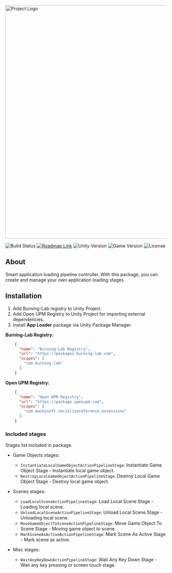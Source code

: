 ﻿<p>
      <img src="https://i.ibb.co/KbMtdsw/Git-Hub-Logo.png" alt="Project Logo" width="726">
</p>

<p>
    <img src="https://build.burning-lab.com/app/rest/builds/buildType:id:UnityAssets_ComBurningLabApploader_DevelopmentBuild/statusIcon.svg" alt="Build Status">
    <a href="https://burning-lab.youtrack.cloud/agiles/131-18/current"><img src="https://img.shields.io/badge/Roadmap-YouTrack-orange" alt="Roadmap Link"></a>
    <img src="https://img.shields.io/badge/Engine-2021.3-blueviolet" alt="Unity Version">
    <img src="https://img.shields.io/badge/Version-1.0.3--pre-blue" alt="Game Version">
    <img src="https://img.shields.io/badge/License-MIT-success" alt="License">
</p>

## About

Smart application loading pipeline controller. With this package, you can create and manage your own application loading stages.

## Installation

1. Add Burning-Lab registry to Unity Project.
2. Add Open UPM Registry to Unity Project for importing external dependencies. 
3. Install **App Loader** package via Unity Package Manager.

**Burning-Lab Registry:**

```json
    {
      "name": "Burning-Lab Registry",
      "url": "https://packages.burning-lab.com",
      "scopes": [
        "com.burning-lab"
      ]
    }
```

**Open UPM Registry:**

```json
    {
      "name": "Open UPM Registry",
      "url": "https://package.openupm.com",
      "scopes": [
        "com.mackysoft.serializereference-extensions"
      ]
    }
```

### Included stages

Stages list included in package.

- Game Objects stages:
  - `InstantiateLocalGameObjectActionPipelineStage`: Instantiate Game Object Stage - Instantiate local game object.
  - `DestroyLocalGameObjectActionPipelineStage`: Destroy Local Game Object Stage - Destroy local game object.

- Scenes stages:
  - `LoadLocalSceneActionPipelineStage`: Load Local Scene Stage - Loading local scene.
  - `UnloadLocalSceneActionPipelineStage`: Unload Local Scene Stage - Unloading local scene.
  - `MoveGameObjectToSceneActionPipelineStage`: Move Game Object To Scene Stage - Moving game object to scene.
  - `MarkSceneAsActiveActionPipelineStage`: Mark Scene As Active Stage - Mark scene as active.

- Misc stages:
  - `WaitAnyKeyDownActionPipelineStage`: Wait Any Key Down Stage - Wait any key pressing or screen touch stage.



